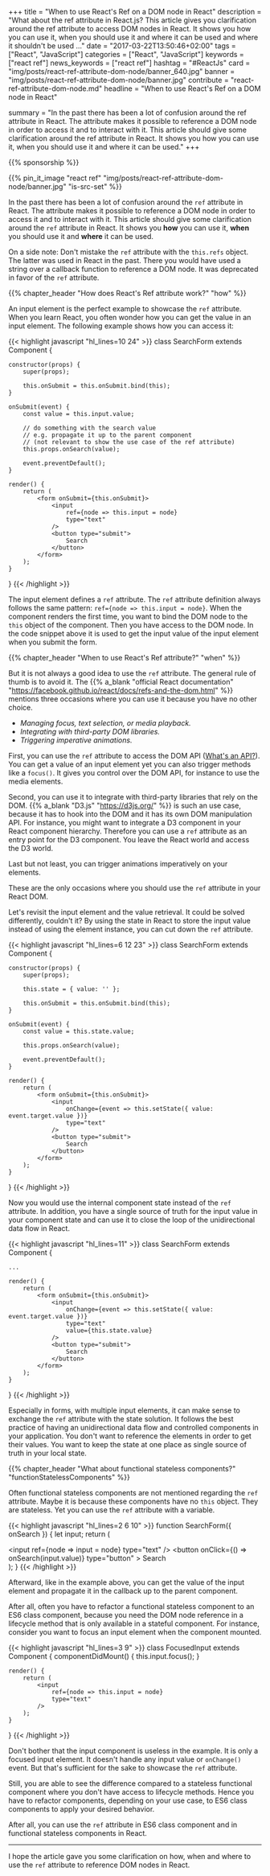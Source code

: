 +++
title = "When to use React's Ref on a DOM node in React"
description = "What about the ref attribute in React.js? This article gives you clarification around the ref attribute to access DOM nodes in React. It shows you how you can use it, when you should use it and where it can be used and where it shouldn't be used ..."
date = "2017-03-22T13:50:46+02:00"
tags = ["React", "JavaScript"]
categories = ["React", "JavaScript"]
keywords = ["react ref"]
news_keywords = ["react ref"]
hashtag = "#ReactJs"
card = "img/posts/react-ref-attribute-dom-node/banner_640.jpg"
banner = "img/posts/react-ref-attribute-dom-node/banner.jpg"
contribute = "react-ref-attribute-dom-node.md"
headline = "When to use React's Ref on a DOM node in React"

summary = "In the past there has been a lot of confusion around the ref attribute in React. The attribute makes it possible to reference a DOM node in order to access it and to interact with it. This article should give some clarification around the ref attribute in React. It shows you how you can use it, when you should use it and where it can be used."
+++

{{% sponsorship %}}

{{% pin_it_image "react ref" "img/posts/react-ref-attribute-dom-node/banner.jpg" "is-src-set" %}}

In the past there has been a lot of confusion around the `ref` attribute in React. The attribute makes it possible to reference a DOM node in order to access it and to interact with it. This article should give some clarification around the `ref` attribute in React. It shows you **how** you can use it, **when** you should use it and **where** it can be used.

On a side note: Don't mistake the `ref` attribute with the `this.refs` object. The latter was used in React in the past. There you would have used a string over a callback function to reference a DOM node. It was deprecated in favor of the `ref` attribute.

{{% chapter_header "How does React's Ref attribute work?" "how" %}}

An input element is the perfect example to showcase the `ref` attribute. When you learn React, you often wonder how you can get the value in an input element. The following example shows how you can access it:

{{< highlight javascript "hl_lines=10 24" >}}
class SearchForm extends Component {

    constructor(props) {
        super(props);

        this.onSubmit = this.onSubmit.bind(this);
    }

    onSubmit(event) {
        const value = this.input.value;

        // do something with the search value
        // e.g. propagate it up to the parent component
        // (not relevant to show the use case of the ref attribute)
        this.props.onSearch(value);

        event.preventDefault();
    }

    render() {
        return (
            <form onSubmit={this.onSubmit}>
                <input
                    ref={node => this.input = node}
                    type="text"
                />
                <button type="submit">
                    Search
                </button>
            </form>
        );
    }
}
{{< /highlight >}}

The input element defines a `ref` attribute. The `ref` attribute definition always follows the same pattern: `ref={node => this.input = node}`. When the component renders the first time, you want to bind the DOM node to the `this` object of the component. Then you have access to the DOM node. In the code snippet above it is used to get the input value of the input element when you submit the form.

{{% chapter_header "When to use React's Ref attribute?" "when" %}}

But it is not always a good idea to use the `ref` attribute. The general rule of thumb is to avoid it. The {{% a_blank "official React documentation" "https://facebook.github.io/react/docs/refs-and-the-dom.html" %}} mentions three occasions where you can use it because you have no other choice.

* *Managing focus, text selection, or media playback.*
* *Integrating with third-party DOM libraries.*
* *Triggering imperative animations.*

First, you can use the `ref` attribute to access the DOM API ([What's an API?](https://www.robinwieruch.de/what-is-an-api-javascript/)). You can get a value of an input element yet you can also trigger methods like a `focus()`. It gives you control over the DOM API, for instance to use the media elements.

Second, you can use it to integrate with third-party libraries that rely on the DOM. {{% a_blank "D3.js" "https://d3js.org/" %}} is such an use case, because it has to hook into the DOM and it has its own DOM manipulation API. For instance, you might want to integrate a D3 component in your React component hierarchy. Therefore you can use a `ref` attribute as an entry point for the D3 component. You leave the React world and access the D3 world.

Last but not least, you can trigger animations imperatively on your elements.

These are the only occasions where you should use the `ref` attribute in your React DOM.

Let's revisit the input element and the value retrieval. It could be solved differently, couldn't it? By using the state in React to store the input value instead of using the element instance, you can cut down the `ref` attribute.

{{< highlight javascript "hl_lines=6 12 23" >}}
class SearchForm extends Component {

    constructor(props) {
        super(props);

        this.state = { value: '' };

        this.onSubmit = this.onSubmit.bind(this);
    }

    onSubmit(event) {
        const value = this.state.value;

        this.props.onSearch(value);

        event.preventDefault();
    }

    render() {
        return (
            <form onSubmit={this.onSubmit}>
                <input
                    onChange={event => this.setState({ value: event.target.value })}
                    type="text"
                />
                <button type="submit">
                    Search
                </button>
            </form>
        );
    }
}
{{< /highlight >}}

Now you would use the internal component state instead of the `ref` attribute. In addition, you have a single source of truth for the input value in your component state and can use it to close the loop of the unidirectional data flow in React.

{{< highlight javascript "hl_lines=11" >}}
class SearchForm extends Component {

    ...

    render() {
        return (
            <form onSubmit={this.onSubmit}>
                <input
                    onChange={event => this.setState({ value: event.target.value })}
                    type="text"
                    value={this.state.value}
                />
                <button type="submit">
                    Search
                </button>
            </form>
        );
    }
}
{{< /highlight >}}

Especially in forms, with multiple input elements, it can make sense to exchange the `ref` attribute with the state solution. It follows the best practice of having an unidirectional data flow and controlled components in your application. You don't want to reference the elements in order to get their values. You want to keep the state at one place as single source of truth in your local state.

{{% chapter_header "What about functional stateless components?" "functionStatelessComponents" %}}

Often functional stateless components are not mentioned regarding the `ref` attribute. Maybe it is because these components have no `this` object. They are stateless. Yet you can use the `ref` attribute with a variable.

{{< highlight javascript "hl_lines=2 6 10" >}}
function SearchForm({ onSearch }) {
    let input;
    return (
        <div>
            <input
                ref={node => input = node}
                type="text"
            />
            <button
                onClick={() => onSearch(input.value)}
                type="button"
            >
                Search
            </button>
        </div>
    );
}
{{< /highlight >}}

Afterward, like in the example above, you can get the value of the input element and propagate it in the callback up to the parent component.

After all, often you have to refactor a functional stateless component to an ES6 class component, because you need the DOM node reference in a lifecycle method that is only available in a stateful component. For instance, consider you want to focus an input element when the component mounted.

{{< highlight javascript "hl_lines=3 9" >}}
class FocusedInput extends Component {
    componentDidMount() {
        this.input.focus();
    }

    render() {
        return (
            <input
                ref={node => this.input = node}
                type="text"
            />
        );
    }
}
{{< /highlight >}}

Don't bother that the input component is useless in the example. It is only a focused input element. It doesn't handle any input value or `onChange()` event. But that's sufficient for the sake to showcase the `ref` attribute.

Still, you are able to see the difference compared to a stateless functional component where you don't have access to lifecycle methods. Hence you have to refactor components, depending on your use case, to ES6 class components to apply your desired behavior.

After all, you can use the `ref` attribute in ES6 class component and in functional stateless components in React.

<hr class="section-divider">

I hope the article gave you some clarification on how, when and where to use the `ref` attribute to reference DOM nodes in React.
